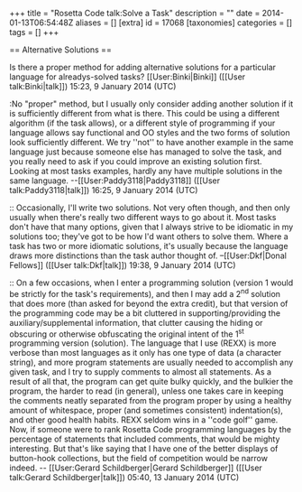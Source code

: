 +++
title = "Rosetta Code talk:Solve a Task"
description = ""
date = 2014-01-13T06:54:48Z
aliases = []
[extra]
id = 17068
[taxonomies]
categories = []
tags = []
+++

== Alternative Solutions ==

Is there a proper method for adding alternative solutions for a particular language for alreadys-solved tasks? [[User:Binki|Binki]] ([[User talk:Binki|talk]]) 15:23, 9 January 2014 (UTC)

:No "proper" method, but I usually only consider adding another solution if it is sufficiently different from what is there. This could be using a different algorithm (if the task allows), or a different style of programming if your language allows say functional and OO styles and the two forms of solution look sufficiently different. We try ''not'' to have another example in the same language just because someone else has managed to solve the task, and you really need to ask if you could improve an existing solution first. Looking at most tasks examples, hardly any have multiple solutions in the same language. --[[User:Paddy3118|Paddy3118]] ([[User talk:Paddy3118|talk]]) 16:25, 9 January 2014 (UTC)

:: Occasionally, I'll write two solutions. Not very often though, and then only usually when there's really two different ways to go about it. Most tasks don't have that many options, given that I always strive to be idiomatic in my solutions too; they've got to be how I'd want others to solve them. Where a task has two or more idiomatic solutions, it's usually because the language draws more distinctions than the task author thought of. –[[User:Dkf|Donal Fellows]] ([[User talk:Dkf|talk]]) 19:38, 9 January 2014 (UTC)

:: On a few occasions, when I enter a programming solution (version 1 would be strictly for the task's requirements), and then I may add a 2<sup>nd</sup> solution that does more (than asked for beyond the extra credit), but that version of the programming code may be a bit cluttered in supporting/providing the auxiliary/supplemental information, that clutter causing the hiding or obscuring or otherwise obfuscating the original intent of the 1<sup>st</sup> programming version (solution).   The language that I use (REXX) is more verbose than most languages as it only has one type of data (a character string), and more program statements are usually needed to accomplish any given task, and I try to supply comments to almost all statements.   As a result of all that, the program can get quite bulky quickly, and the bulkier the program, the harder to read (in general), unless one takes care in keeping the comments neatly separated from the program proper by using a healthy amount of whitespace, proper (and sometimes consistent) indentation(s), and other good health habits.   REXX seldom wins in a ''code golf'' game.   Now, if someone were to rank Rosetta Code programming languages by the percentage of statements that included comments, that would be mighty interesting.   But that's like saying that I have one of the better displays of button-hook collections, but the field of competition would be narrow indeed. -- [[User:Gerard Schildberger|Gerard Schildberger]] ([[User talk:Gerard Schildberger|talk]]) 05:40, 13 January 2014 (UTC)
